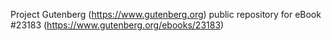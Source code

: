 Project Gutenberg (https://www.gutenberg.org) public repository for eBook #23183 (https://www.gutenberg.org/ebooks/23183)
